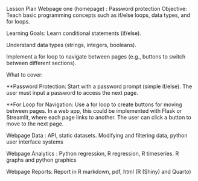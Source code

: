 Lesson Plan
Webpage one (homepage) : Password protection
Objective: Teach basic programming concepts such as if/else loops, data types, and for loops.

Learning Goals:
Learn conditional statements (if/else).

Understand data types (strings, integers, booleans).

Implement a for loop to navigate between pages (e.g., buttons to switch between different sections).

What to cover:

**Password Protection:
Start with a password prompt (simple if/else). The user must input a password to access the next page.

**For Loop for Navigation:
Use a for loop to create buttons for moving between pages. In a web app, this could be implemented with Flask or Streamlit, where each page links to another. The user can click a button to move to the next page.

Webpage Data : API, static datasets. Modifying and filtering data, python user interface systems

Webpage Analytics : Python regression, R regression, R timeseries. R graphs and python graphics

Webpage Reports: Report in R markdown, pdf, html (R (Shiny) and Quarto)
